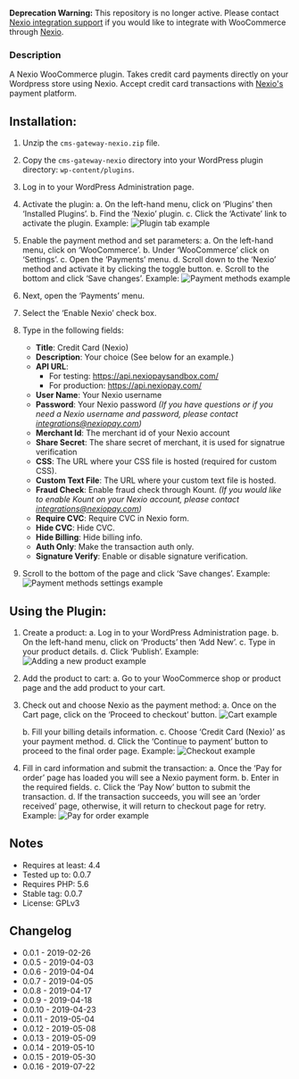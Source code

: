 ﻿**Deprecation Warning:**
This repository is no longer active.
Please contact [Nexio integration support](nexiointegrations.slack.com)
if you would like to integrate with WooCommerce through [Nexio](nexiohub.com).

### Description

A Nexio WooCommerce plugin. Takes credit card payments directly on your Wordpress store using Nexio.
Accept credit card transactions with [Nexio's](https://nexiopay.com/) payment platform. 

## Installation:

1. Unzip the `cms-gateway-nexio.zip` file.
2. Copy the `cms-gateway-nexio` directory into your WordPress plugin directory: `wp-content/plugins`.
3. Log in to your WordPress Administration page.
4. Activate the plugin:
    a. On the left-hand menu, click on ‘Plugins’ then ‘Installed Plugins’.
    b. Find the ‘Nexio’ plugin.
    c. Click the ‘Activate’ link to activate the plugin.
Example:
![Plugin tab example](screenshots/installedPlugins.png)

5. Enable the payment method and set parameters:
    a. On the left-hand menu, click on ‘WooCommerce’.
    b. Under ‘WooCommerce’ click on ‘Settings’.
    c. Open the ‘Payments’ menu.
    d. Scroll down to the ‘Nexio’ method and activate it by clicking the toggle button.
    e. Scroll to the bottom and click ‘Save changes’.
Example:
![Payment methods example](screenshots/paymentMethods.png)

6. Next, open the ‘Payments’ menu.
7. Select the ‘Enable Nexio’ check box.
8. Type in the following fields:
    - **Title**: Credit Card (Nexio)
    - **Description**: Your choice (See below for an example.)
    - **API URL**:
        - For testing: https://api.nexiopaysandbox.com/
        - For production: https://api.nexiopay.com/
    - **User Name**: Your Nexio username
    - **Password**: Your Nexio password
        _(If you have questions or if you need a Nexio username and password, please contact integrations@nexiopay.com)_
    - **Merchant Id**: The merchant id of your Nexio account
    - **Share Secret**: The share secret of merchant, it is used for signatrue verification
    - **CSS**: The URL where your CSS file is hosted (required for custom CSS).
    - **Custom Text File**: The URL where your custom text file is hosted.
    - **Fraud Check**: Enable fraud check through Kount.
        _(If you would like to enable Kount on your Nexio account, please contact integrations@nexiopay.com)_
    - **Require CVC**: Require CVC in Nexio form.
    - **Hide CVC**: Hide CVC.
    - **Hide Billing**: Hide billing info.
    - **Auth Only**: Make the transaction auth only.
    - **Signature Verify**: Enable or disable signature verification.
9. Scroll to the bottom of the page and click ‘Save changes’.
Example:
![Payment methods settings example](screenshots/paymentMethodSettings.png)

## Using the Plugin:
1. Create a product:
    a. Log in to your WordPress Administration page.
    b. On the left-hand menu, click on ‘Products’ then ‘Add New’.
    c. Type in your product details.
    d. Click ‘Publish’.
Example:
![Adding a new product example](screenshots/addNewProduct.png)


2. Add the product to cart:
    a. Go to your WooCommerce shop or product page and the add product to your cart.

3. Check out and choose Nexio as the payment method:
    a. Once on the Cart page, click on the ‘Proceed to checkout’ button.
    ![Cart example](screenshots/cart.png)

    b. Fill your billing details information.
    c. Choose ‘Credit Card (Nexio)’ as your payment method.
    d. Click the ‘Continue to payment’ button to proceed to the final order page.
    Example:
    ![Checkout example](screenshots/checkout.png)
    
4. Fill in card information and submit the transaction:
    a. Once the ‘Pay for order’ page has loaded you will see a Nexio payment form.
    b. Enter in the required fields.
    c. Click the ‘Pay Now’ button to submit the transaction.
    d. If the transaction succeeds, you will see an ‘order received’ page, otherwise, it will return to checkout page for retry.
    Example:
    ![Pay for order example](screenshots/payForOrder.png)


## Notes
- Requires at least: 4.4
- Tested up to: 0.0.7
- Requires PHP: 5.6
- Stable tag: 0.0.7
- License: GPLv3


## Changelog
* 0.0.1 - 2019-02-26
* 0.0.5 - 2019-04-03
* 0.0.6 - 2019-04-04
* 0.0.7 - 2019-04-05
* 0.0.8 - 2019-04-17
* 0.0.9 - 2019-04-18
* 0.0.10 - 2019-04-23
* 0.0.11 - 2019-05-04
* 0.0.12 - 2019-05-08
* 0.0.13 - 2019-05-09
* 0.0.14 - 2019-05-10
* 0.0.15 - 2019-05-30
* 0.0.16 - 2019-07-22
